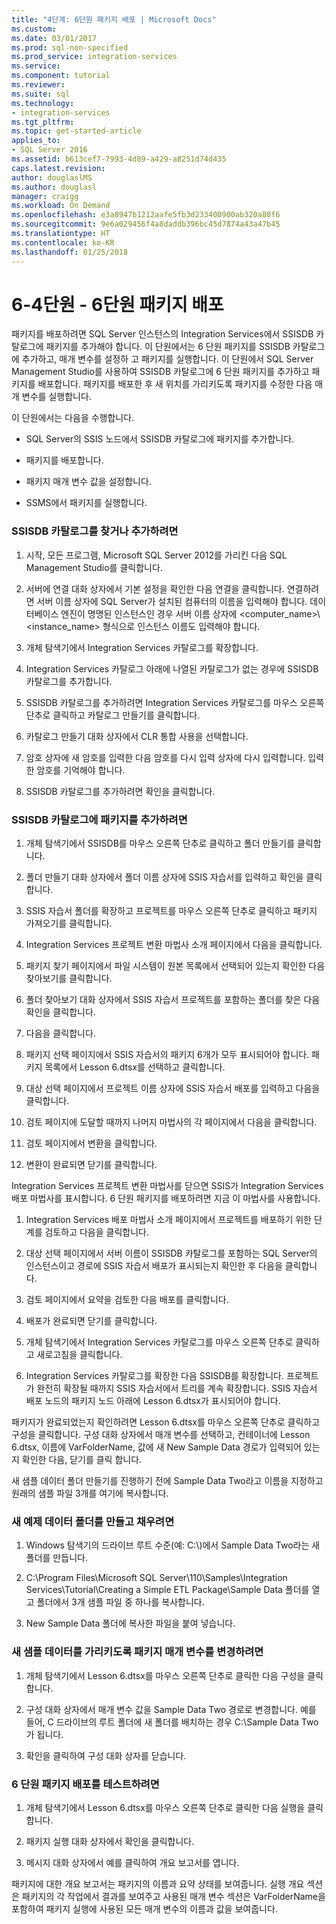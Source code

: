 ```yaml
---
title: "4단계: 6단원 패키지 배포 | Microsoft Docs"
ms.custom: 
ms.date: 03/01/2017
ms.prod: sql-non-specified
ms.prod_service: integration-services
ms.service: 
ms.component: tutorial
ms.reviewer: 
ms.suite: sql
ms.technology:
- integration-services
ms.tgt_pltfrm: 
ms.topic: get-started-article
applies_to:
- SQL Server 2016
ms.assetid: b613cef7-7993-4d89-a429-a8251d74d435
caps.latest.revision: 
author: douglaslMS
ms.author: douglasl
manager: craigg
ms.workload: On Demand
ms.openlocfilehash: e3a8947b1212aafe5fb3d233400900ab320a80f6
ms.sourcegitcommit: 9e6a029456f4a8daddb396bc45d7874a43a47b45
ms.translationtype: HT
ms.contentlocale: ko-KR
ms.lasthandoff: 01/25/2018
---
```

# <a name="lesson-6-4---deploying-the-lesson-6-package"></a>6-4단원 - 6단원 패키지 배포
패키지를 배포하려면 SQL Server 인스턴스의 Integration Services에서 SSISDB 카탈로그에 패키지를 추가해야 합니다. 이 단원에서는 6 단원 패키지를 SSISDB 카탈로그에 추가하고, 매개 변수를 설정하 고 패키지를 실행합니다. 이 단원에서 SQL Server Management Studio를 사용하여 SSISDB 카탈로그에 6 단원 패키지를 추가하고 패키지를 배포합니다. 패키지를 배포한 후 새 위치를 가리키도록 패키지를 수정한 다음 매개 변수를 실행합니다.  
  
이 단원에서는 다음을 수행합니다.  
  
-   SQL Server의 SSIS 노드에서 SSISDB 카탈로그에 패키지를 추가합니다.  
  
-   패키지를 배포합니다.  
  
-   패키지 매개 변수 값을 설정합니다.  
  
-   SSMS에서 패키지를 실행합니다.  
  
### <a name="to-locate-or-add-the-the-ssisdb-catalog"></a>SSISDB 카탈로그를 찾거나 추가하려면  
  
1.  시작, 모든 프로그램, Microsoft SQL Server 2012를 가리킨 다음 SQL Management Studio를 클릭합니다.  
  
2.  서버에 연결 대화 상자에서 기본 설정을 확인한 다음 연결을 클릭합니다. 연결하려면 서버 이름 상자에 SQL Server가 설치된 컴퓨터의 이름을 입력해야 합니다. 데이터베이스 엔진이 명명된 인스턴스인 경우 서버 이름 상자에 <computer_name>\\<instance_name> 형식으로 인스턴스 이름도 입력해야 합니다.  
  
3.  개체 탐색기에서 Integration Services 카탈로그를 확장합니다.  
  
4.  Integration Services 카탈로그 아래에 나열된 카탈로그가 없는 경우에 SSISDB 카탈로그를 추가합니다.  
  
5.  SSISDB 카탈로그를 추가하려면 Integration Services 카탈로그를 마우스 오른쪽 단추로 클릭하고 카탈로그 만들기를 클릭합니다.  
  
6.  카탈로그 만들기 대화 상자에서 CLR 통합 사용을 선택합니다.  
  
7.  암호 상자에 새 암호를 입력한 다음 암호를 다시 입력 상자에 다시 입력합니다. 입력한 암호를 기억해야 합니다.  
  
8.  SSISDB 카탈로그를 추가하려면 확인을 클릭합니다.  
  
### <a name="to-add-the-package-to-the-ssisdb-catalog"></a>SSISDB 카탈로그에 패키지를 추가하려면  
  
1.  개체 탐색기에서 SSISDB를 마우스 오른쪽 단추로 클릭하고 폴더 만들기를 클릭합니다.  
  
2.  폴더 만들기 대화 상자에서 폴더 이름 상자에 SSIS 자습서를 입력하고 확인을 클릭합니다.  
  
3.  SSIS 자습서 폴더를 확장하고 프로젝트를 마우스 오른쪽 단추로 클릭하고 패키지 가져오기를 클릭합니다.  
  
4.  Integration Services 프로젝트 변환 마법사 소개 페이지에서 다음을 클릭합니다.  
  
5.  패키지 찾기 페이지에서 파일 시스템이 원본 목록에서 선택되어 있는지 확인한 다음 찾아보기를 클릭합니다.  
  
6.  폴더 찾아보기 대화 상자에서 SSIS 자습서 프로젝트를 포함하는 폴더를 찾은 다음 확인을 클릭합니다.  
  
7.  다음을 클릭합니다.  
  
8.  패키지 선택 페이지에서 SSIS 자습서의 패키지 6개가 모두 표시되어야 합니다. 패키지 목록에서 Lesson 6.dtsx를 선택하고 클릭합니다.  
  
9. 대상 선택 페이지에서 프로젝트 이름 상자에 SSIS 자습서 배포를 입력하고 다음을 클릭합니다.  
  
10. 검토 페이지에 도달할 때까지 나머지 마법사의 각 페이지에서 다음을 클릭합니다.  
  
11. 검토 페이지에서 변환을 클릭합니다.  
  
12. 변환이 완료되면 닫기를 클릭합니다.  
  
Integration Services 프로젝트 변환 마법사를 닫으면 SSIS가 Integration Services 배포 마법사를 표시합니다. 6 단원 패키지를 배포하려면 지금 이 마법사를 사용합니다.  
  
1.  Integration Services 배포 마법사 소개 페이지에서 프로젝트를 배포하기 위한 단계를 검토하고 다음을 클릭합니다.  
  
2.  대상 선택 페이지에서 서버 이름이 SSISDB 카탈로그를 포함하는 SQL Server의 인스턴스이고 경로에 SSIS 자습서 배포가 표시되는지 확인한 후 다음을 클릭합니다.  
  
3.  검토 페이지에서 요약을 검토한 다음 배포를 클릭합니다.  
  
4.  배포가 완료되면 닫기를 클릭합니다.  
  
5.  개체 탐색기에서 Integration Services 카탈로그를 마우스 오른쪽 단추로 클릭하고 새로고침을 클릭합니다.  
  
6.  Integration Services 카탈로그를 확장한 다음 SSISDB를 확장합니다. 프로젝트가 완전히 확장될 때까지 SSIS 자습서에서 트리를 계속 확장합니다. SSIS 자습서 배포 노드의 패키지 노드 아래에 Lesson 6.dtsx가 표시되어야 합니다.  
  
패키지가 완료되었는지 확인하려면 Lesson 6.dtsx를 마우스 오른쪽 단추로 클릭하고 구성을 클릭합니다. 구성 대화 상자에서 매개 변수를 선택하고, 컨테이너에 Lesson 6.dtsx, 이름에 VarFolderName, 값에 새 New Sample Data 경로가 입력되어 있는지 확인한 다음, 닫기를 클릭 합니다.  
  
새 샘플 데이터 폴더 만들기를 진행하기 전에 Sample Data Two라고 이름을 지정하고 원래의 샘플 파일 3개를 여기에 복사합니다.  
  
### <a name="to-create-and-populate-a-new-sample-data-folder"></a>새 예제 데이터 폴더를 만들고 채우려면  
  
1.  Windows 탐색기의 드라이브 루트 수준(예: C:\\)에서 Sample Data Two라는 새 폴더를 만듭니다.  
  
2.  C:\Program Files\Microsoft SQL Server\110\Samples\Integration Services\Tutorial\Creating a Simple ETL Package\Sample Data 폴더를 열고 폴더에서 3개 샘플 파일 중 하나를 복사합니다.  
  
3.  New Sample Data 폴더에 복사한 파일을 붙여 넣습니다.  
  
### <a name="to-change-the-package-parameter-to-point-to-the-new-sample-data"></a>새 샘플 데이터를 가리키도록 패키지 매개 변수를 변경하려면  
  
1.  개체 탐색기에서 Lesson 6.dtsx를 마우스 오른쪽 단추로 클릭한 다음 구성을 클릭합니다.  
  
2.  구성 대화 상자에서 매개 변수 값을 Sample Data Two 경로로 변경합니다. 예를 들어, C 드라이브의 루트 폴더에 새 폴더를 배치하는 경우 C:\Sample Data Two가 됩니다.  
  
3.  확인을 클릭하여 구성 대화 상자를 닫습니다.  
  
### <a name="to-test-the-lesson-6-package-deployment"></a>6 단원 패키지 배포를 테스트하려면  
  
1.  개체 탐색기에서 Lesson 6.dtsx를 마우스 오른쪽 단추로 클릭한 다음 실행을 클릭합니다.  
  
2.  패키지 실행 대화 상자에서 확인을 클릭합니다.  
  
3.  메시지 대화 상자에서 예를 클릭하여 개요 보고서를 엽니다.  
  
패키지에 대한 개요 보고서는 패키지의 이름과 요약 상태를 보여줍니다. 실행 개요 섹션은 패키지의 각 작업에서 결과를 보여주고 사용된 매개 변수 섹션은 VarFolderName을 포함하여 패키지 실행에 사용된 모든 매개 변수의 이름과 값을 보여줍니다.  
  
  
  
